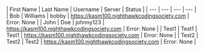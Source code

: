 | First Name | Last Name | Username | Server | Status |
| --- | --- | --- | --- |
| Bob | Williams | bobby | https://kasm100.nighthawkcodingsociety.com | Error: None |
| John | Doe | johnny123 | https://kasm100.nighthawkcodingsociety.com | Error: None |
| Test1 | Test1 | Test1 | https://kasm100.nighthawkcodingsociety.com | Error: None |
| Test2 | Test2 | Test2 | https://kasm100.nighthawkcodingsociety.com | Error: None |
